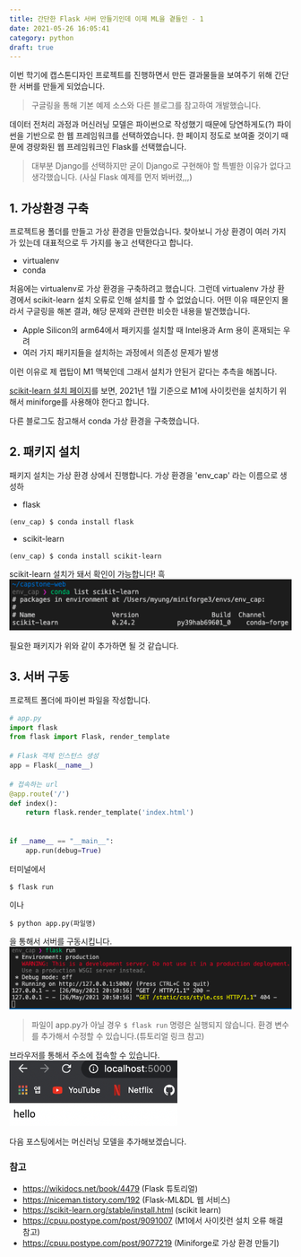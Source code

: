 ```yaml
---
title: 간단한 Flask 서버 만들기인데 이제 ML을 곁들인 - 1
date: 2021-05-26 16:05:41
category: python
draft: true
---
```


이번 학기에 캡스톤디자인 프로젝트를 진행하면서 만든 결과물들을 보여주기 위해 간단한 서버를 만들게 되었습니다.
> 구글링을 통해 기본 예제 소스와 다른 블로그를 참고하여 개발했습니다.

데이터 전처리 과정과 머신러닝 모델은 파이썬으로 작성했기 때문에 당연하게도(?) 파이썬을 기반으로 한 웹 프레임워크를 선택하였습니다. 한 페이지 정도로 보여줄 것이기 때문에 경량화된 웹 프레임워크인 Flask를 선택했습니다.
> 대부분 Django를 선택하지만 굳이 Django로 구현해야 할 특별한 이유가 없다고 생각했습니다. (사실 Flask 예제를 먼저 봐버렸,,,)

## 1. 가상환경 구축

프로젝트용 폴더를 만들고 가상 환경을 만들었습니다.
찾아보니 가상 환경이 여러 가지가 있는데 대표적으로 두 가지를 놓고 선택한다고 합니다.
- virtualenv
- conda

처음에는 virtualenv로 가상 환경을 구축하려고 했습니다. 그런데 virtualenv 가상 환경에서 scikit-learn 설치 오류로 인해 설치를 할 수 없었습니다. 어떤 이유 때문인지 몰라서 구글링을 해본 결과, 해당 문제와 관련한 비슷한 내용을 발견했습니다.
- Apple Silicon의 arm64에서 패키지를 설치할 때 Intel용과 Arm 용이 혼재되는 우려
- 여러 가지 패키지들을 설치하는 과정에서 의존성 문제가 발생

이런 이유로 제 랩탑이 M1 맥북인데 그래서 설치가 안된거 같다는 추측을 해봅니다.

[scikit-learn 설치 페이지](https://scikit-learn.org/stable/install.html)를 보면, 2021년 1월 기준으로 M1에 사이킷런을 설치하기 위해서 miniforge를 사용해야 한다고 합니다.

다른 블로그도 참고해서 conda 가상 환경을 구축했습니다.

## 2. 패키지 설치

패키지 설치는 가상 환경 상에서 진행합니다. 가상 환경을 'env_cap' 라는 이름으로 생성하

- flask
```shell
(env_cap) $ conda install flask
```

- scikit-learn
```shell
(env_cap) $ conda install scikit-learn
```
scikit-learn 설치가 돼서 확인이 가능합니다! 흑
![사이킷런 확인](./images/scikit_check.png)

필요한 패키지가 위와 같이 추가하면 될 것 같습니다.

## 3. 서버 구동

프로젝트 폴더에 파이썬 파일을 작성합니다.

```python
# app.py
import flask
from flask import Flask, render_template

# Flask 객체 인스턴스 생성
app = Flask(__name__)

# 접속하는 url
@app.route('/')
def index():
    return flask.render_template('index.html')


if __name__ == "__main__":
    app.run(debug=True)
```

터미널에서
```shell
$ flask run
```
이나
```shell
$ python app.py(파일명)
```
을 통해서 서버를 구동시킵니다. 
![서버 구동1](./images/run_check_1.png)

> 파일이 app.py가 아닐 경우 `$ flask run` 명령은 실행되지 않습니다. 환경 변수를 추가해서 수정할 수 있습니다.(튜토리얼 링크 참고)

브라우저를 통해서 주소에 접속할 수 있습니다.
<img src="./images/run_check_2.png" width="300" >


다음 포스팅에서는 머신러닝 모델을 추가해보겠습니다.

### 참고

- https://wikidocs.net/book/4479 (Flask 튜토리얼)
- https://niceman.tistory.com/192 (Flask-ML&DL 웹 서비스)
- https://scikit-learn.org/stable/install.html (scikit learn)
- https://cpuu.postype.com/post/9091007 (M1에서 사이킷런 설치 오류 해결 참고)
- https://cpuu.postype.com/post/9077219 (Miniforge로 가상 환경 만들기)